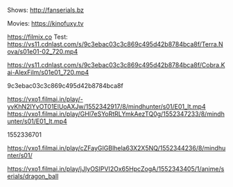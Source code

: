 
Shows:
http://fanserials.bz

Movies:
https://kinofuxy.tv

https://filmix.co
Test: https://vs11.cdnlast.com/s/9c3ebac03c3c869c495d42b8784bca8f/Terra.Nova/s01e01-02_720.mp4

https://vs11.cdnlast.com/s/9c3ebac03c3c869c495d42b8784bca8f/Cobra.Kai-AlexFilm/s01e01_720.mp4

9c3ebac03c3c869c495d42b8784bca8f



https://vxo1.filmai.in/play/-yvKhN2IYyOT01ElUoAXJw/1552342917/8/mindhunter/s01/E01_lt.mp4
https://vxo1.filmai.in/play/GHl7eSYoRtRLYmkAezTQ0g/1552347233/8/mindhunter/s01/E01_lt.mp4

1552336701

https://vxo1.filmai.in/play/cZFayGIGBlhela63X2X5NQ/1552344236/8/mindhunter/s01/

https://vxo1.filmai.in/play/jJIyOSIPVI2Ox65HpcZogA/1552343405/1/anime/serials/dragon_ball
